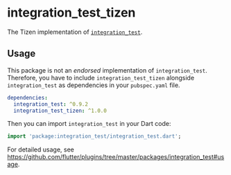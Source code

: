 # integration_test_tizen

The Tizen implementation of [`integration_test`](https://github.com/flutter/plugins/tree/master/packages/integration_test).

## Usage

This package is not an _endorsed_ implementation of `integration_test`. Therefore, you have to include `integration_test_tizen` alongside `integration_test` as dependencies in your `pubspec.yaml` file.

```yaml
dependencies:
  integration_test: ^0.9.2
  integration_test_tizen: ^1.0.0
```

Then you can import `integration_test` in your Dart code:

```dart
import 'package:integration_test/integration_test.dart';
```

For detailed usage, see https://github.com/flutter/plugins/tree/master/packages/integration_test#usage.
